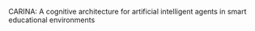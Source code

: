 CARINA: A cognitive architecture for artificial intelligent agents in smart educational environments
